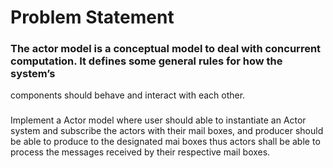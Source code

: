 # **Problem Statement**

### The actor model is a conceptual model to deal with concurrent computation. It defines some general rules for how the system’s 
components should behave and interact with each other.
###

Implement a Actor model where user should able to instantiate an Actor system and subscribe the actors with their mail boxes,
and producer should be able to produce to the designated mai boxes thus actors shall be able to process the messages received by
their respective mail boxes.